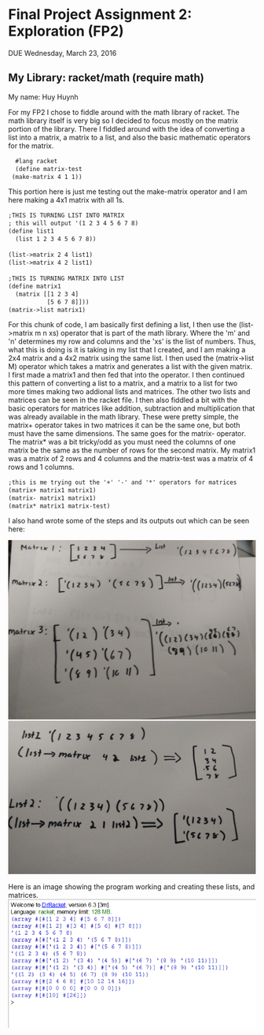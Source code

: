 # Final Project Assignment 2: Exploration (FP2)
DUE Wednesday, March 23, 2016


## My Library: racket/math (require math)
My name: Huy Huynh

  For my FP2 I chose to fiddle around with the math library of racket. The math library itself is very big so I decided to focus mostly on the matrix portion of the library. There I fiddled around with the idea of converting a list into a matrix, a matrix to a list, and also the basic mathematic operators for the matrix. 
```racket
  #lang racket
  (define matrix-test
 (make-matrix 4 1 1)) 
```
This portion here is just me testing out the make-matrix operator and I am here making a 4x1 matrix with all 1s. 
```racket
;THIS IS TURNING LIST INTO MATRIX
; this will output '(1 2 3 4 5 6 7 8)
(define list1
  (list 1 2 3 4 5 6 7 8))

(list->matrix 2 4 list1)               
(list->matrix 4 2 list1)

;THIS IS TURNING MATRIX INTO LIST
(define matrix1
  (matrix [[1 2 3 4]
           [5 6 7 8]]))
(matrix->list matrix1)
```
  For this chunk of code, I am basically first defining a list, I then use the (list->matrix m n xs) operator that is part of the math library. Where the 'm' and 'n' determines my row and columns and the 'xs' is the list of numbers. Thus, what this is doing is it is taking in my list that I created, and I am making a 2x4 matrix and a 4x2 matrix using the same list. I then used the (matrix->list M) operator which takes a matrix and generates a list with the given matrix. I first made a matrix1 and then fed that into the operator. I then continued this pattern of converting a list to a matrix, and a matrix to a list for two more times making two addional lists and matrices. The other two lists and matrices can be seen in the racket file.
 I then also fiddled a bit with the basic operators for matrices like addition, subtraction and multiplication that was already available in the math library. These were pretty simple, the matrix+ operator takes in two matrices it can be the same one, but both must have the same dimensions. The same goes for the matrix- operator. The matrix* was a bit tricky/odd as you must need the columns of one matrix be the same as the number of rows for the second matrix. My matrix1 was a matrix of 2 rows and 4 columns and the matrix-test was a matrix of 4 rows and 1 columns. 
 ```racket
 ;this is me trying out the '+' '-' and '*' operators for matrices
(matrix+ matrix1 matrix1) 
(matrix- matrix1 matrix1)
(matrix* matrix1 matrix-test)
```

I also hand wrote some of the steps and its outputs out which can be seen here:

![Alt Text](https://github.com/HuyH0114/FP2/blob/master/Example%20Diagram1.jpg)
![Alt Text](https://github.com/HuyH0114/FP2/blob/master/Example%20diagram2.jpg)

Here is an image showing the program working and creating these lists, and matrices. 
![Alt Text](https://github.com/HuyH0114/FP2/blob/master/Output.PNG)

<!-- Links -->
[schedule]: https://github.com/oplS16projects/FP-Schedule
[markdown]: https://help.github.com/articles/markdown-basics/
[forking]: https://guides.github.com/activities/forking/
[ref-clone]: http://gitref.org/creating/#clone
[ref-commit]: http://gitref.org/basic/#commit
[ref-push]: http://gitref.org/remotes/#push
[pull-request]: https://help.github.com/articles/creating-a-pull-request
